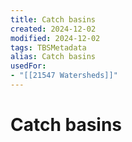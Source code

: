 ```yaml
---
title: Catch basins
created: 2024-12-02
modified: 2024-12-02
tags: TBSMetadata
alias: Catch basins
usedFor:
- "[[21547 Watersheds]]"
---
```

# Catch basins
